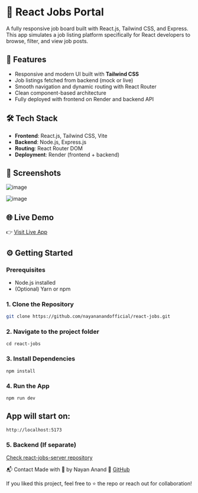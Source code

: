 # 💼 React Jobs Portal

A fully responsive job board built with React.js, Tailwind CSS, and Express. This app simulates a job listing platform specifically for React developers to browse, filter, and view job posts.

## 🚀 Features

- Responsive and modern UI built with **Tailwind CSS**
- Job listings fetched from backend (mock or live)
- Smooth navigation and dynamic routing with React Router
- Clean component-based architecture
- Fully deployed with frontend on Render and backend API

## 🛠️ Tech Stack

- **Frontend**: React.js, Tailwind CSS, Vite
- **Backend**: Node.js, Express.js
- **Routing**: React Router DOM
- **Deployment**: Render (frontend + backend)

## 📸 Screenshots

![image](https://github.com/user-attachments/assets/e4338f2a-90a4-45b1-ada6-d61d91cf8cb3)

![image](https://github.com/user-attachments/assets/c8f5f48b-035b-4918-b662-d9cd8767258f)


## 🌐 Live Demo

👉 [Visit Live App]([https://react-jobs-client-1.onrender.com])

## ⚙️ Getting Started

### Prerequisites
- Node.js installed
- (Optional) Yarn or npm

### 1. Clone the Repository
```bash
git clone https://github.com/nayananandofficial/react-jobs.git
```

### 2. Navigate to the project folder
```
cd react-jobs
```

### 3. Install Dependencies
```
npm install
```

### 4. Run the App
```
npm run dev
```

## App will start on:
```
http://localhost:5173
```

### 5. Backend (If separate)
[Check react-jobs-server repository]([https://github.com/nayananandofficial/react-jobs-server])


📬 Contact
Made with 💙 by Nayan Anand
🔗 [GitHub]([https://github.com/nayananandofficial])

If you liked this project, feel free to ⭐ the repo or reach out for collaboration!
